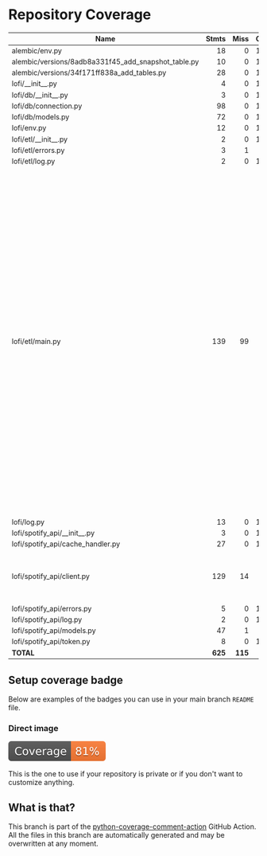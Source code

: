 # Repository Coverage



| Name                                                   |    Stmts |     Miss |   Cover |   Missing |
|------------------------------------------------------- | -------: | -------: | ------: | --------: |
| alembic/env.py                                         |       18 |        0 |    100% |           |
| alembic/versions/8adb8a331f45\_add\_snapshot\_table.py |       10 |        0 |    100% |           |
| alembic/versions/34f171ff838a\_add\_tables.py          |       28 |        0 |    100% |           |
| lofi/\_\_init\_\_.py                                   |        4 |        0 |    100% |           |
| lofi/db/\_\_init\_\_.py                                |        3 |        0 |    100% |           |
| lofi/db/connection.py                                  |       98 |        0 |    100% |           |
| lofi/db/models.py                                      |       72 |        0 |    100% |           |
| lofi/env.py                                            |       12 |        0 |    100% |           |
| lofi/etl/\_\_init\_\_.py                               |        2 |        0 |    100% |           |
| lofi/etl/errors.py                                     |        3 |        1 |     67% |         3 |
| lofi/etl/log.py                                        |        2 |        0 |    100% |           |
| lofi/etl/main.py                                       |      139 |       99 |     29% |21, 25-33, 41-43, 47-50, 56-65, 69-72, 76-78, 82-85, 89-96, 100, 104-119, 123-125, 129, 133-138, 142-149, 153-158, 163-169, 173-177, 181-184, 188-201, 211-213, 217-220, 226-232, 236-239, 243-256, 266-268 |
| lofi/log.py                                            |       13 |        0 |    100% |           |
| lofi/spotify\_api/\_\_init\_\_.py                      |        3 |        0 |    100% |           |
| lofi/spotify\_api/cache\_handler.py                    |       27 |        0 |    100% |           |
| lofi/spotify\_api/client.py                            |      129 |       14 |     89% |125-135, 174-178, 204-211 |
| lofi/spotify\_api/errors.py                            |        5 |        0 |    100% |           |
| lofi/spotify\_api/log.py                               |        2 |        0 |    100% |           |
| lofi/spotify\_api/models.py                            |       47 |        1 |     98% |        66 |
| lofi/spotify\_api/token.py                             |        8 |        0 |    100% |           |
|                                              **TOTAL** |  **625** |  **115** | **82%** |           |


## Setup coverage badge

Below are examples of the badges you can use in your main branch `README` file.

### Direct image

[![Coverage badge](https://github.com/RomeoDespres/lofi/raw/python-coverage-comment-action-data/badge.svg)](https://github.com/RomeoDespres/lofi/tree/python-coverage-comment-action-data)

This is the one to use if your repository is private or if you don't want to customize anything.



## What is that?

This branch is part of the
[python-coverage-comment-action](https://github.com/marketplace/actions/python-coverage-comment)
GitHub Action. All the files in this branch are automatically generated and may be
overwritten at any moment.